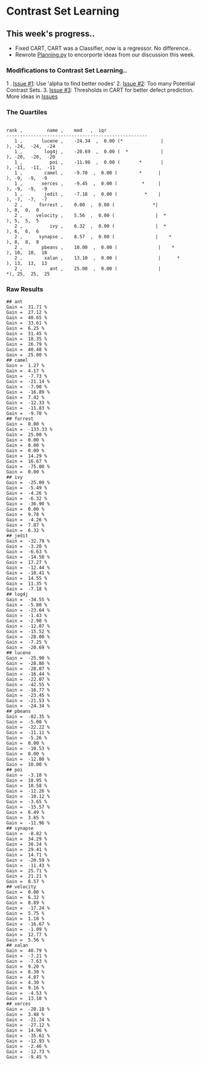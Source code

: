 # Contrast Set Learning

## This week's progress..
- Fixed CART, CART was a Classifier, now is a regressor. No difference..
- Rewrote [Planning.py](https://github.com/ai-se/Defect-Prediction/blob/master/SOURCE/Planning.py) to encorporte ideas from our discussion this week.

### Modifications to Contrast Set Learning..
1 . [Issue \#1](https://github.com/ai-se/Defect-Prediction/issues/1): Use 'alpha to find better nodes'
2. [Issue \#2](https://github.com/ai-se/Defect-Prediction/issues/2): Too many Potential Contrast Sets.
3. [Issue \#3](https://github.com/ai-se/Defect-Prediction/issues/3): Thresholds in CART for better defect prediction.
More ideas in [Issues](https://github.com/ai-se/Defect-Prediction/issues?q=)

### The Quartiles 
```

rank ,         name ,    med   ,  iqr 
----------------------------------------------------
   1 ,       lucene ,    -24.34  ,  0.00 (*              |              ), -24,  -24,  -24
   1 ,        log4j ,    -20.69  ,  0.00 (  *            |              ), -20,  -20,  -20
   1 ,          poi ,    -11.96  ,  0.00 (       *       |              ), -11,  -11,  -11
   1 ,        camel ,    -9.70  ,  0.00 (        *      |              ), -9,  -9,  -9
   1 ,       xerces ,    -9.45  ,  0.00 (         *     |              ), -9,  -9,  -9
   1 ,        jedit ,    -7.18  ,  0.00 (          *    |              ), -7,  -7,  -7
   2 ,      forrest ,    0.00  ,  0.00 (              *|              ), 0,  0,  0
   2 ,     velocity ,    5.56  ,  0.00 (               |  *           ), 5,  5,  5
   2 ,          ivy ,    6.32  ,  0.00 (               |  *           ), 6,  6,  6
   2 ,      synapse ,    8.57  ,  0.00 (               |    *         ), 8,  8,  8
   2 ,       pbeans ,    10.00  ,  0.00 (               |    *         ), 10,  10,  10
   2 ,        xalan ,    13.10  ,  0.00 (               |      *       ), 13,  13,  13
   2 ,          ant ,    25.00  ,  0.00 (               |             *), 25,  25,  25
```

### Raw Results
```
## ant
Gain =  31.71 %
Gain =  27.12 %
Gain =  40.65 %
Gain =  33.61 %
Gain =  6.25 %
Gain =  31.45 %
Gain =  18.35 %
Gain =  26.79 %
Gain =  40.48 %
Gain =  25.00 %
## camel
Gain =  1.27 %
Gain =  4.17 %
Gain =  -7.73 %
Gain =  -21.14 %
Gain =  -7.90 %
Gain =  -16.89 %
Gain =  7.42 %
Gain =  -12.33 %
Gain =  -11.83 %
Gain =  -9.70 %
## forrest
Gain =  0.00 %
Gain =  -133.33 %
Gain =  25.00 %
Gain =  0.00 %
Gain =  0.00 %
Gain =  0.00 %
Gain =  14.29 %
Gain =  16.67 %
Gain =  -75.00 %
Gain =  0.00 %
## ivy
Gain =  -25.00 %
Gain =  -5.49 %
Gain =  -4.26 %
Gain =  -6.32 %
Gain =  -36.90 %
Gain =  0.00 %
Gain =  9.78 %
Gain =  -4.26 %
Gain =  7.87 %
Gain =  6.32 %
## jedit
Gain =  -32.79 %
Gain =  -3.20 %
Gain =  -6.63 %
Gain =  -14.50 %
Gain =  17.27 %
Gain =  -12.44 %
Gain =  -10.41 %
Gain =  14.55 %
Gain =  11.35 %
Gain =  -7.18 %
## log4j
Gain =  -34.55 %
Gain =  -5.80 %
Gain =  -23.64 %
Gain =  -1.43 %
Gain =  -2.90 %
Gain =  -12.07 %
Gain =  -15.52 %
Gain =  -28.00 %
Gain =  -7.25 %
Gain =  -20.69 %
## lucene
Gain =  -25.90 %
Gain =  -28.86 %
Gain =  -28.87 %
Gain =  -16.44 %
Gain =  -22.07 %
Gain =  -42.55 %
Gain =  -16.77 %
Gain =  -23.45 %
Gain =  -21.53 %
Gain =  -24.34 %
## pbeans
Gain =  -82.35 %
Gain =  -5.00 %
Gain =  -22.22 %
Gain =  -11.11 %
Gain =  -5.26 %
Gain =  0.00 %
Gain =  -10.53 %
Gain =  0.00 %
Gain =  -12.00 %
Gain =  10.00 %
## poi
Gain =  -3.18 %
Gain =  18.95 %
Gain =  10.58 %
Gain =  -11.26 %
Gain =  -10.12 %
Gain =  -3.65 %
Gain =  -15.57 %
Gain =  6.49 %
Gain =  3.65 %
Gain =  -11.96 %
## synapse
Gain =  -8.82 %
Gain =  34.29 %
Gain =  38.24 %
Gain =  29.41 %
Gain =  14.71 %
Gain =  -20.59 %
Gain =  -11.43 %
Gain =  25.71 %
Gain =  21.21 %
Gain =  8.57 %
## velocity
Gain =  0.00 %
Gain =  6.32 %
Gain =  8.89 %
Gain =  -17.24 %
Gain =  5.75 %
Gain =  1.18 %
Gain =  -16.67 %
Gain =  -1.09 %
Gain =  12.77 %
Gain =  5.56 %
## xalan
Gain =  40.79 %
Gain =  -7.21 %
Gain =  -7.63 %
Gain =  9.20 %
Gain =  8.30 %
Gain =  4.07 %
Gain =  4.30 %
Gain =  9.16 %
Gain =  -4.53 %
Gain =  13.10 %
## xerces
Gain =  -20.18 %
Gain =  3.48 %
Gain =  -21.24 %
Gain =  -27.12 %
Gain =  14.96 %
Gain =  -35.61 %
Gain =  -12.93 %
Gain =  -2.46 %
Gain =  -12.73 %
Gain =  -9.45 %
```
